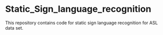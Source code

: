 # Static_Sign_language_recognition
This repository contains code for static sign language recognition for ASL data set.
